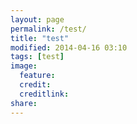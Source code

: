 ```yaml
---
layout: page
permalink: /test/
title: "test"
modified: 2014-04-16 03:10
tags: [test]
image:
  feature: 
  credit: 
  creditlink: 
share: 
---
```

